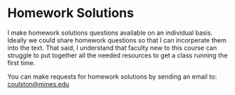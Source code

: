 # Homework Solutions

I make homework solutions questions available on an individual basis. Ideally we could 
share homework questions so that I can incorperate them into the text.  That said,
I understand that faculty new to this course can struggle to put together 
all the needed resources to get a class running the first time.

You can make requests for homework solutions by sending an email to:
[coulston@mines.edu](mailto:coulston@mines.edu)